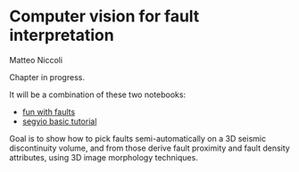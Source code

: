 # Computer vision for fault interpretation
     
Matteo Niccoli

Chapter in progress.

It will be a combination of these two notebooks:

- [fun with faults](https://github.com/mycarta/faults/blob/master/fun_with_faults.ipynb)
- [segyio basic tutorial](https://github.com/mycarta/segyio-notebooks/blob/master/notebooks/basic/01_basic_tutorial.ipynb)

Goal is to show how to pick faults semi-automatically on a 3D seismic discontinuity volume, and from those derive fault proximity and fault density attributes, using 3D image morphology techniques.

